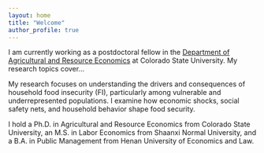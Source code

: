 ```yaml
---
layout: home
title: "Welcome"
author_profile: true
---
```


I am currently working as a postdoctoral fellow in the [Department of Agricultural and Resource Economics](https://agsci.colostate.edu/dare/) at Colorado State University. My research topics cover...

My research focuses on understanding the drivers and consequences of household food insecurity (FI), particularly among vulnerable and underrepresented populations. I examine how economic shocks, social safety nets, and household behavior shape food security.

I hold a Ph.D. in Agricultural and Resource Economics from Colorado State University, an M.S. in Labor Economics from Shaanxi Normal University, and a B.A. in Public Management from Henan University of Economics and Law.
